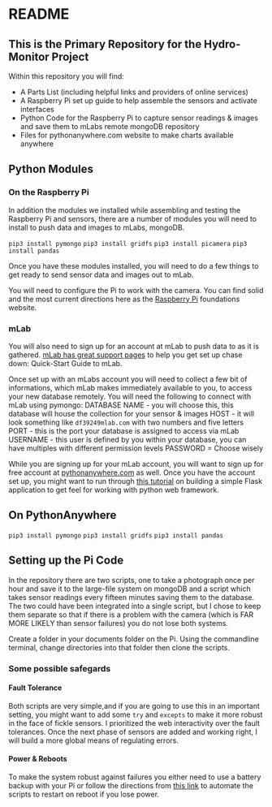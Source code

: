 README
================

This is the Primary Repository for the Hydro-Monitor Project
------------------------------------------------------------

Within this repository you will find:

-   A Parts List (including helpful links and providers of online services)
-   A Raspberry Pi set up guide to help assemble the sensors and activate interfaces
-   Python Code for the Raspberry Pi to capture sensor readings & images and save them to mLabs remote mongoDB repository
-   Files for pythonanywhere.com website to make charts available anywhere

Python Modules
--------------

### On the Raspberry Pi

In addition the modules we installed while assembling and testing the Raspberry Pi and sensors, there are a number of modules you will need to install to push data and images to mLabs, mongoDB.

`pip3 install pymongo`
`pip3 install gridfs`
`pip3 install picamera` `pip3 install pandas`

Once you have these modules installed, you will need to do a few things to get ready to send sensor data and images out to mLab.

You will need to configure the Pi to work with the camera. You can find solid and the most current directions here as the [Raspberry Pi](https://www.raspberrypi.org/documentation/configuration/camera.md) foundations website.

### mLab

You will also need to sign up for an account at mLab to push data to as it is gathered. [mLab has great support pages](https://docs.mlab.com/) to help you get set up chase down: Quick-Start Guide to mLab.

Once set up with an mLabs account you will need to collect a few bit of informations, which mLab makes immediately available to you, to access your new database remotely. You will need the following to connect with mLab using pymongo:
DATABASE NAME - you will choose this, this database will house the collection for your sensor & images HOST - it will look something like `df39249mlab.com` with two numbers and five letters
PORT - this is the port your database is assigned to access via mLab
USERNAME - this user is defined by you within your database, you can have multiples with different permission levels PASSWORD = Choose wisely

While you are signing up for your mLab account, you will want to sign up for free account at [pythonanywhere.com](https://www.pythonanywhere.com/pricing/) as well. Once you have the account set up, you might want to run through [this tutorial](http://blog.pythonanywhere.com/121/) on building a simple Flask application to get feel for working with python web framework.

On PythonAnywhere
-----------------

`pip3 install pymongo`
`pip3 install gridfs` `pip3 install pandas`

Setting up the Pi Code
----------------------

In the repository there are two scripts, one to take a photograph once per hour and save it to the large-file system on mongoDB and a script which takes sensor readings every fifteen minutes saving them to the database. The two could have been integrated into a single script, but I chose to keep them separate so that if there is a problem with the camera (which is FAR MORE LIKELY than sensor failures) you do not lose both systems.

Create a folder in your documents folder on the Pi. Using the commandline terminal, change directories into that folder then clone the scripts.

### Some possible safegards

#### Fault Tolerance

Both scripts are very simple,and if you are going to use this in an important setting, you might want to add some `try` and `excepts` to make it more robust in the face of fickle sensors. I prioritized the web interactivity over the fault tolerances. Once the next phase of sensors are added and working right, I will build a more global means of regulating errors.

#### Power & Reboots

To make the system robust against failures you either need to use a battery backup with your Pi or follow the directions from [this link](https://www.dexterindustries.com/howto/auto-run-python-programs-on-the-raspberry-pi/) to automate the scripts to restart on reboot if you lose power.
